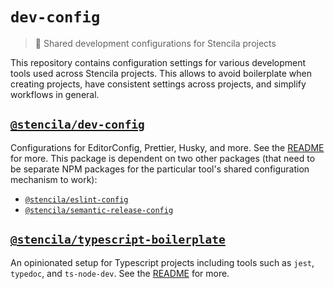 # `dev-config`

> 🔧 Shared development configurations for Stencila projects

This repository contains configuration settings for various development tools
used across Stencila projects. This allows to avoid boilerplate when creating
projects, have consistent settings across projects, and simplify workflows in
general.

## [`@stencila/dev-config`](./packages/dev-config)

Configurations for EditorConfig, Prettier, Husky, and more. See the [README](./packages/dev-config#readme) for more. This package is
dependent on two other packages (that need to be separate NPM packages for
the particular tool's shared configuration mechanism to work):

- [`@stencila/eslint-config`](./packages/eslint-config)
- [`@stencila/semantic-release-config`](./packages/semantic-release-config)


## [`@stencila/typescript-boilerplate`](./packages/typescript-boilerplate)

An opinionated setup for Typescript projects including tools such as `jest`, `typedoc`, and `ts-node-dev`. See the [README](./packages/typescript-boilerplate#readme) for more.
